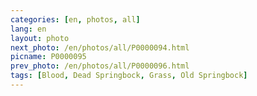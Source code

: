 ```yaml
---
categories: [en, photos, all]
lang: en
layout: photo
next_photo: /en/photos/all/P0000094.html
picname: P0000095
prev_photo: /en/photos/all/P0000096.html
tags: [Blood, Dead Springbock, Grass, Old Springbock]
---
```

